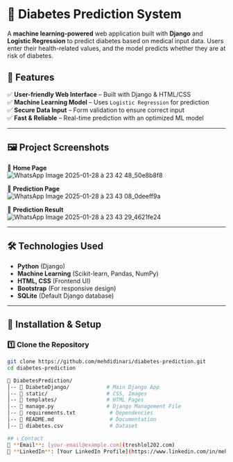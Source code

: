 # 🏥 Diabetes Prediction System

A **machine learning-powered** web application built with **Django** and **Logistic Regression** to predict diabetes based on medical input data. Users enter their health-related values, and the model predicts whether they are at risk of diabetes.

## 🌟 Features
✅ **User-friendly Web Interface** – Built with Django & HTML/CSS  
✅ **Machine Learning Model** – Uses `Logistic Regression` for prediction  
✅ **Secure Data Input** – Form validation to ensure correct input  
✅ **Fast & Reliable** – Real-time prediction with an optimized ML model  

---

## 🖼️ Project Screenshots
📌 **Home Page**  
![WhatsApp Image 2025-01-28 à 23 42 48_50e8b8f8](https://github.com/user-attachments/assets/d0a848af-5061-4560-891f-994564cb5729)

📌 **Prediction Page**  
![WhatsApp Image 2025-01-28 à 23 43 08_0deeff9a](https://github.com/user-attachments/assets/f2647492-6bfd-4eab-8dc1-dbcd3fb3842a)

📌 **Prediction Result**  
![WhatsApp Image 2025-01-28 à 23 43 29_4621fe24](https://github.com/user-attachments/assets/c0483d0a-c4dc-4b8a-8748-5d0ce7d5cfdd)

---

## 🛠️ Technologies Used
- **Python** (Django)
- **Machine Learning** (Scikit-learn, Pandas, NumPy)
- **HTML, CSS** (Frontend UI)
- **Bootstrap** (For responsive design)
- **SQLite** (Default Django database)

---

## 🚀 Installation & Setup
### **1️⃣ Clone the Repository**
```sh
git clone https://github.com/mehdidinari/diabetes-prediction.git
cd diabetes-prediction

📁 DiabetesPrediction/
│-- 📁 DiabeteDjango/            # Main Django App
│-- 📁 static/                   # CSS, Images
│-- 📁 templates/                # HTML Pages
│-- 📄 manage.py                 # Django Management File
│-- 📄 requirements.txt           # Dependencies
│-- 📄 README.md                  # Documentation
│-- 📄 diabetes.csv               # Dataset

## 📞 Contact
📧 **Email**: [your-email@example.com](treshlol202.com)  
🔗 **LinkedIn**: [Your LinkedIn Profile](https://www.linkedin.com/in/mehdi-dinari-b0487a2a9/)  

